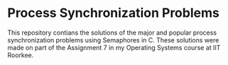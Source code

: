 # Process Synchronization Problems

This repository contians the solutions of the major and popular process synchronization problems using Semaphores in C.
These solutions were made on part of the Assignment 7 in my Operating Systems course at IIT Roorkee.
